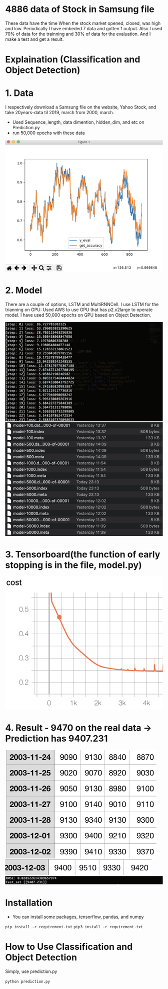 # 4886 data of Stock in Samsung file

These data have the time When the stock market opened, closed, was high and low. Periodically I have embeded 7 data and gotten 1 output. Also I used 70% of data for the trainning and 30% of data for the evaluation. And I make a test and get a result.   

# Explaination (Classification and Object Detection)

# 1. Data

I respectively download a Samsung file on the website, Yahoo Stock, and take 20years-data til 2019, march from 2000, march.

- Used Sequence_length, data dimention, hidden_dim, and etc on Prediction.py
- run 50,000 epochs with these data

![1](./git/1.png)

# 2. Model 

There are a couple of options, LSTM and MultiRNNCell. I use LSTM for the trianning on GPU: Used AWS to use GPU that has p2.x2large to operate model. I have used 50,000 epochs on GPU based on Object Detection.

![1](./git/2.png)
![1](./git/3.png)

# 3. Tensorboard(the function of early stopping is in the file, model.py) 

![1](./git/4.png)

# 4. Result - 9470 on the real data -> Prediction has 9407.231


![1](./git/5.png)
![1](./git/6.png)
![1](./git/7.png)



# Installation

- You can install some packages, tensorflow, pandas, and numpy

`pip install -r requirement.txt`
`pip3 install -r requirement.txt`

# How to Use Classification and Object Detection

Simply, use prediction.py

`python prediction.py`



